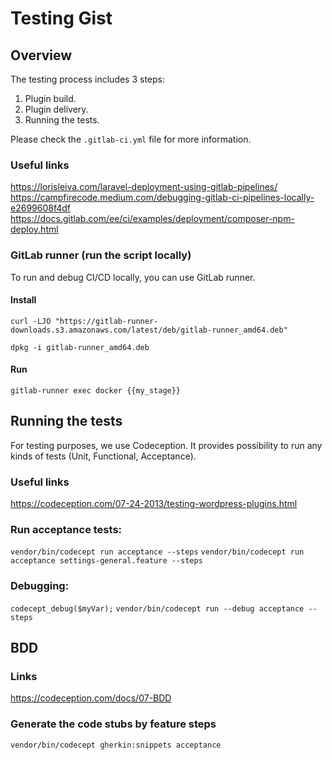 # Testing Gist

## Overview
The testing process includes 3 steps:
1. Plugin build.
2. Plugin delivery.
3. Running the tests.

Please check the `.gitlab-ci.yml` file for more information.


### Useful links
https://lorisleiva.com/laravel-deployment-using-gitlab-pipelines/
https://campfirecode.medium.com/debugging-gitlab-ci-pipelines-locally-e2699608f4df
https://docs.gitlab.com/ee/ci/examples/deployment/composer-npm-deploy.html

### GitLab runner (run the script locally)
To run and debug CI/CD locally, you can use GitLab runner.

#### Install

`curl -LJO "https://gitlab-runner-downloads.s3.amazonaws.com/latest/deb/gitlab-runner_amd64.deb"`

`dpkg -i gitlab-runner_amd64.deb`

#### Run

`gitlab-runner exec docker {{my_stage}}`


## Running the tests
For testing purposes, we use Codeception. It provides possibility to run any kinds of tests (Unit, Functional, Acceptance).

### Useful links
https://codeception.com/07-24-2013/testing-wordpress-plugins.html

### Run acceptance tests:
`vendor/bin/codecept run acceptance --steps`
`vendor/bin/codecept run acceptance settings-general.feature --steps`

### Debugging:
`codecept_debug($myVar);`
`vendor/bin/codecept run --debug acceptance --steps`

## BDD
### Links
https://codeception.com/docs/07-BDD

### Generate the code stubs by feature steps
`vendor/bin/codecept gherkin:snippets acceptance`
